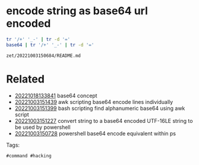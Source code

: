 # encode string as base64 url encoded
```bash
tr '/+' '_-' | tr -d '='
base64 | tr '/+' '_-' | tr -d '='
```

` zet/20221003150684/README.md `

# Related

- [20221018133841](/zet/20221018133841/README.md) base64 concept
- [20221003151439](/zet/20221003151439/README.md) awk scripting base64 encode lines individually
- [20221003151399](/zet/20221003151399/README.md) bash scripting find alphanumeric base64 using awk script
- [20221003151227](/zet/20221003151227/README.md) convert string to a base64 encoded UTF-16LE string to be used by powershell
- [20221003150728](/zet/20221003150728/README.md) powershell base64 encode equivalent within ps

Tags:

    #command #hacking

